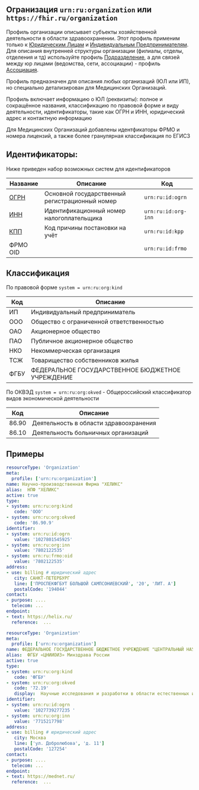 ## Огранизация `urn:ru:organization` или `https://fhir.ru/organization`

Профиль организации описывает субъекты хозяйственной деятельности в области здравоохранении. 
Этот профиль применим только к  [Юридическим Лицам](http://www.consultant.ru/document/cons_doc_LAW_5142/68642eb1daeec13480d8f283f27bc14b42b929df/) 
и [Индивидуальным Предпринимателям](). Для описания внутренней структуры организации (филиалы, отделы, отделения и тд) используйте профиль [Подразделение](),
а для связей между юр лицами (ведомства, сети, ассоциации) - профиль [Ассоциация]().

Профиль  предназначен для описания любых организаций (ЮЛ или ИП), но специально детализирован для Медицинских Организаций.

Профиль включает информацию о ЮЛ (реквизиты): полное и сокращённое названия, 
классификацию по правовой форме и виду деятельности, идентификаторы, такие как ОГРН и ИНН, юридический адрес и контактную информацию

Для Медицинских Организаций  добавлены идентфикаторы  ФРМО и номера лицензий, а также более гранулярная классификация по ЕГИСЗ

## Идентификаторы:

Ниже приведен набор возможных систем для идентификаторов

| Название  | Описание  | Код |
| ------------- | ------------- |------------- |
| [ОГРН ](https://ru.wikipedia.org/wiki/%D0%9E%D1%81%D0%BD%D0%BE%D0%B2%D0%BD%D0%BE%D0%B9_%D0%B3%D0%BE%D1%81%D1%83%D0%B4%D0%B0%D1%80%D1%81%D1%82%D0%B2%D0%B5%D0%BD%D0%BD%D1%8B%D0%B9_%D1%80%D0%B5%D0%B3%D0%B8%D1%81%D1%82%D1%80%D0%B0%D1%86%D0%B8%D0%BE%D0%BD%D0%BD%D1%8B%D0%B9_%D0%BD%D0%BE%D0%BC%D0%B5%D1%80)  | Основной государственный регистрационный номер | `urn:ru:id:ogrn` |
| [ИНН](https://ru.wikipedia.org/wiki/%D0%98%D0%B4%D0%B5%D0%BD%D1%82%D0%B8%D1%84%D0%B8%D0%BA%D0%B0%D1%86%D0%B8%D0%BE%D0%BD%D0%BD%D1%8B%D0%B9_%D0%BD%D0%BE%D0%BC%D0%B5%D1%80_%D0%BD%D0%B0%D0%BB%D0%BE%D0%B3%D0%BE%D0%BF%D0%BB%D0%B0%D1%82%D0%B5%D0%BB%D1%8C%D1%89%D0%B8%D0%BA%D0%B0)  |  Идентификационный номер налогоплательщика |  `urn:ru:id:org-inn`  |
| [КПП](https://ru.wikipedia.org/wiki/%D0%98%D0%B4%D0%B5%D0%BD%D1%82%D0%B8%D1%84%D0%B8%D0%BA%D0%B0%D1%86%D0%B8%D0%BE%D0%BD%D0%BD%D1%8B%D0%B9_%D0%BD%D0%BE%D0%BC%D0%B5%D1%80_%D0%BD%D0%B0%D0%BB%D0%BE%D0%B3%D0%BE%D0%BF%D0%BB%D0%B0%D1%82%D0%B5%D0%BB%D1%8C%D1%89%D0%B8%D0%BA%D0%B0#%D0%9A%D0%BE%D0%B4_%D0%BF%D1%80%D0%B8%D1%87%D0%B8%D0%BD%D1%8B_%D0%BF%D0%BE%D1%81%D1%82%D0%B0%D0%BD%D0%BE%D0%B2%D0%BA%D0%B8_%D0%BD%D0%B0_%D1%83%D1%87%D1%91%D1%82_(%D0%9A%D0%9F%D0%9F))   |  Код причины постановки на учёт   |  `urn:ru:id:kpp` |
| ФРМО OID | |  `urn:ru:id:frmo` |



## Классификация

По правовой форме `system = urn:ru:org:kind`

| Код  | Описание |
| ------------- | ------------- |
| ИП |  Индивидуальный предприниматель |
| ООО  | Общество с ограниченной ответственностью  |
| ОАО  | Акционерное общество |
| ПАО | Публичное акционерное общество |
| НКО |  Некоммерческая организация |
| ТСЖ | Товарищество собственников жилья |
| ФГБУ | ФЕДЕРАЛЬНОЕ ГОСУДАРСТВЕННОЕ БЮДЖЕТНОЕ УЧРЕЖДЕНИЕ |

По ОКВЭД   `system = urn:ru:org:okved` - Общероссийский классификатор видов экономической деятельности

| Код  | Описание |
| ------------- | ------------- |
| 86.90 |  Деятельность в области здравоохранения |
| 86.10  |  Деятельность больничных организаций  |


## Примеры

```yaml
resourceType: 'Organization'
meta:
  profile: ['urn:ru:organization']
name: Научно-производственная Фирма "ХЕЛИКС"
alias:  НПФ "ХЕЛИКС"
active: true
type:
- system: urn:ru:org:kind
   code: 'ООО'
- system: urn:ru:org:okved
   code: '86.90.9'
identifier:
- system: urn:ru:id:ogrn
   value: '1027801545925'
- system: urn:ru:org:inn
   value: '7802122535'
- system: urn:ru:frmo:oid
   value: '7802122535'
address:
- use: billing # юридический адрес
   city: САНКТ-ПЕТЕРБУРГ
   line: ['ПРОСПЕКФГБУТ БОЛЬШОЙ САМПСОНИЕВСКИЙ', '20', 'ЛИТ. А']
   postalCode: '194044'
contact:
- purpose: ....
  telecom: ...
endpoint:
- text: https://helix.ru/
  reference:  ...
```

```yaml
resourceType: 'Organization'
meta:
  profile: ['urn:ru:organization']
name: ФЕДЕРАЛЬНОЕ ГОСУДАРСТВЕННОЕ БЮДЖЕТНОЕ УЧРЕЖДЕНИЕ "ЦЕНТРАЛЬНЫЙ НАУЧНО-ИССЛЕДОВАТЕЛЬСКИЙ ИНСТИТУТ ОРГАНИЗАЦИИ И ИНФОРМАТИЗАЦИИ ЗДРАВООХРАНЕНИЯ" МИНИСТЕРСТВА ЗДРАВООХРАНЕНИЯ РОССИЙСКОЙ ФЕДЕРАЦИИ
alias:  ФГБУ «ЦНИИОИЗ» Минздрава России
active: true
type:
- system: urn:ru:org:kind
   code: 'ФГБУ'
- system: urn:ru:org:okved
   code: '72.19'
   display:  Научные исследования и разработки в области естественных и технических наук
identifier:
- system: urn:ru:id:ogrn
   value: '1027739277235 '
- system: urn:ru:org:inn
   value: '7715217798'
address:
- use: billing # юридический адрес
   city: Москва
   line: ['ул. Добролюбова', 'д. 11']
   postalCode: '127254'
contact:
- purpose: ....
  telecom: ...
endpoint:
- text: https://mednet.ru/
  reference:  ...
```
